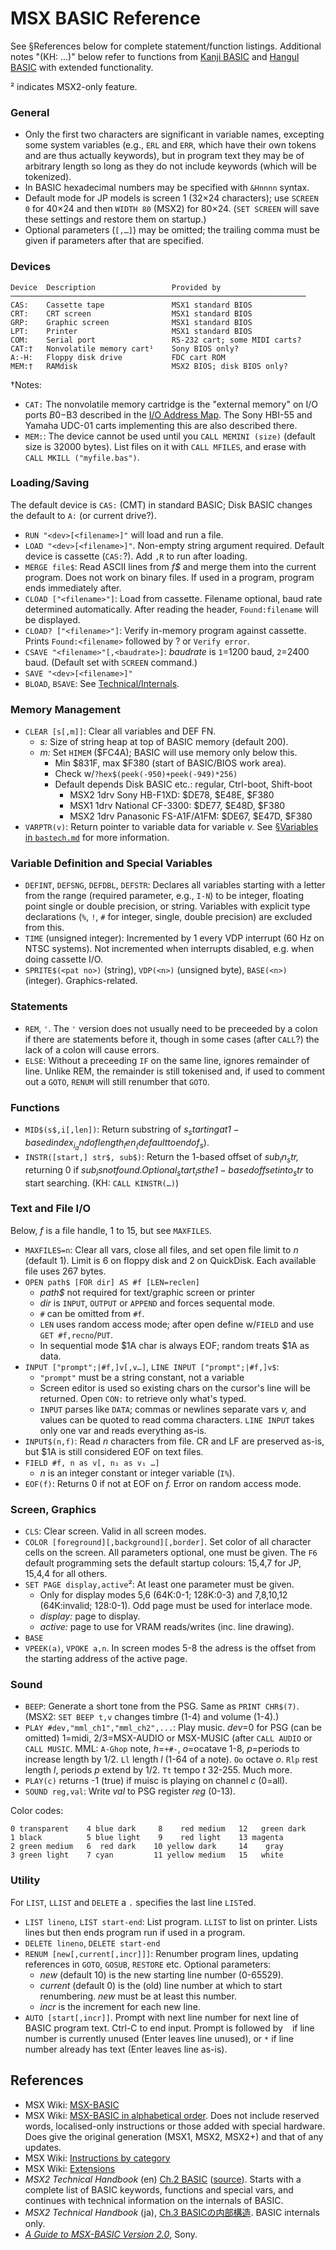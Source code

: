MSX BASIC Reference
===================

See §References below for complete statement/function listings.
Additional notes "(KH: …)" below refer to functions from [Kanji BASIC]
and [Hangul BASIC] with extended functionality.

² indicates MSX2-only feature.

### General

- Only the first two characters are significant in variable names,
  excepting some system variables (e.g., `ERL` and `ERR`, which have their
  own tokens and are thus actually keywords), but in program text they may
  be of arbitrary length so long as they do not include keywords (which
  will be tokenized).
- In BASIC hexadecimal numbers may be specified with `&Hnnnn` syntax.
- Default mode for JP models is screen 1 (32×24 characters); use `SCREEN 0`
  for 40×24 and then `WIDTH 80` (MSX2) for 80×24. (`SET SCREEN` will save
  these settings and restore them on startup.)
- Optional parameters (`[,…]`) may be omitted; the trailing comma must be
  given if parameters after that are specified.

### Devices

    Device  Description                 Provided by
    ──────────────────────────────────────────────────────────────────
    CAS:    Cassette tape               MSX1 standard BIOS
    CRT:    CRT screen                  MSX1 standard BIOS
    GRP:    Graphic screen              MSX1 standard BIOS
    LPT:    Printer                     MSX1 standard BIOS
    COM:    Serial port                 RS-232 cart; some MIDI carts?
    CAT:†   Nonvolatile memory cart¹    Sony BIOS only?
    A:-H:   Floppy disk drive           FDC cart ROM
    MEM:†   RAMdisk                     MSX2 BIOS; disk BIOS only?

†Notes:
- `CAT:` The nonvolatile memory cartridge is the "external memory" on I/O
  ports $B0-$B3 described in the [I/O Address Map](
  ./address-decoding.md#i/o-address-map). The Sony HBI-55 and Yamaha UDC-01
  carts implementing this are also described there.
- `MEM:`: The device cannot be used until you `CALL MEMINI (size)` (default
  size is 32000 bytes). List files on it with `CALL MFILES`, and erase with
  `CALL MKILL ("myfile.bas")`.

### Loading/Saving

The default device is `CAS:` (CMT) in standard BASIC; Disk BASIC changes
the default to `A:` (or current drive?).

- `RUN "<dev>[<filename>]"` will load and run a file.
- `LOAD "<dev>[<filename>]"`. Non-empty string argument required. Default
  device is cassette (`CAS:`?). Add `,R` to run after loading.
- `MERGE file$`: Read ASCII lines from _f$_ and merge them into the current
  program. Does not work on binary files. If used in a program, program
  ends immediately after.
- `CLOAD ["<filename>"]`: Load from cassette. Filename optional, baud rate
  determined automatically. After reading the header, `Found:filename` will
  be displayed.
- `CLOAD? ["<filename>"]`: Verify in-memory program against cassette.
  Prints `Found:<filename>` followed by ? or `Verify error`.
- `CSAVE "<filename>"[,<baudrate>]`: _baudrate_ is `1`=1200 baud, `2`=2400
  baud. (Default set with `SCREEN` command.)
- `SAVE "<dev>[<filename>]"`
- `BLOAD`, `BSAVE`: See [Technical/Internals](./bastech.md).

### Memory Management

- `CLEAR [s[,m]]`: Clear all variables and DEF FN.
  - _s:_ Size of string heap at top of BASIC memory (default 200).
  - _m:_ Set `HIMEM` ($FC4A); BASIC will use memory only below this.
    - Min $831F, max $F380 (start of BASIC/BIOS work area).
    - Check w/`?hex$(peek(-950)+peek(-949)*256)`
    - Default depends Disk BASIC etc.: regular, Ctrl-boot, Shift-boot
      - MSX2 1drv Sony HB-F1XD:          $DE78, $E48E, $F380
      - MSX1 1drv National CF-3300:      $DE77, $E48D, $F380
      - MSX2 1drv Panasonic FS-A1F/A1FM: $DE67, $E47D, $F380
- `VARPTR(v)`: Return pointer to variable data for variable _v._
  See [§Variables in `bastech.md`](bastech.md#variables) for more information.

### Variable Definition and Special Variables

- `DEFINT`, `DEFSNG`, `DEFDBL`, `DEFSTR`: Declares all variables starting
  with a letter from the range (required parameter, e.g., `I-N`) to be
  integer, floating point single or double precision, or string. Variables
  with explicit type declarations (`%`, `!`, `#` for integer, single,
  double precision) are excluded from this.
- `TIME` (unsigned integer): Incremented by 1 every VDP interrupt (60 Hz on
  NTSC systems). Not incremented when interrupts disabled, e.g. when doing
  cassette I/O.
- `SPRITE$(<pat no>)` (string), `VDP(<n>)` (unsigned byte), `BASE(<n>)`
  (integer). Graphics-related.

### Statements

- `REM`, `'`. The `'` version does not usually need to be preceeded by a
  colon if there are statements before it, though in some cases (after
  `CALL`?) the lack of a colon will cause errors.
- `ELSE`: Without a preceeding `IF` on the same line, ignores remainder
  of line. Unlike REM, the remainder is still tokenised and, if used to
  comment out a `GOTO`, `RENUM` will still renumber that `GOTO`.

### Functions

- `MID$(s$,i[,len])`: Return substring of _s$_ starting at 1-based index
  _i_ and of length _len_ (default to end of _s$_).
- `INSTR([start,] str$, sub$)`: Return the 1-based offset of _sub$_ in
  _str$,_ returning 0 if _sub$_ is not found. Optional _start_ is the
  1-based offset into _str$_ to start searching. (KH: `CALL KINSTR(…)`)

### Text and File I/O

Below, _f_ is a file handle, 1 to 15, but see `MAXFILES`.

- `MAXFILES=n`: Clear all vars, close all files, and set open file limit to
  _n_ (default 1). Limit is 6 on floppy disk and 2 on QuickDisk. Each
  available file uses 267 bytes.
- `OPEN path$ [FOR dir] AS #f [LEN=reclen]`
  - _path$_ not required for text/graphic screen or printer
  - _dir_ is `INPUT`, `OUTPUT` or `APPEND` and forces sequental mode.
  - `#` can be omitted from `#f`.
  - `LEN` uses random access mode; after open define w/`FIELD` and use `GET
    #f,recno`/`PUT`.
  - In sequential mode $1A char is always EOF; random treats $1A as data.
- `INPUT ["prompt";|#f,]v[,v…]`, `LINE INPUT ["prompt";|#f,]v$`:
  - `"prompt"` must be a string constant, not a variable
  - Screen editor is used so existing chars on the cursor's line will be
    returned. Open `CON:` to retrieve only what's typed.
  - `INPUT` parses like `DATA`; commas or newlines separate vars _v,_ and
    values can be quoted to read comma characters. `LINE INPUT` takes only
    one var and reads everything as-is.
- `INPUT$(n,f)`: Read _n_ characters from file. CR and LF are preserved
  as-is, but $1A is still considered EOF on text files.
- `FIELD #f, n as v[, n₁ as v₁ …]`
  - _n_ is an integer constant or integer variable (`I%`).
- `EOF(f)`: Returns 0 if not at EOF on _f._ Error on random access mode.


### Screen, Graphics

- `CLS`: Clear screen. Valid in all screen modes.
- `COLOR [foreground][,background][,border]`. Set color of all character
  cells on the screen. All parameters optional, one must be given. The `F6`
  default programming sets the default startup colours: 15,4,7 for JP,
  15,4,4 for all others.
- `SET PAGE display,active`²: At least one parameter must be given.
  - Only for display modes 5,6 (64K:0-1; 128K:0-3)
    and 7,8,10,12 (64K:invalid; 128:0-1).
    Odd page must be used for interlace mode.
  - _display:_ page to display.
  - _active:_ page to use for VRAM reads/writes (inc. line drawing).
- `BASE`
- `VPEEK(a)`, `VPOKE a,n`. In screen modes 5-8 the adress is the offset
  from the starting address of the active page.

### Sound

- `BEEP`: Generate a short tone from the PSG. Same as `PRINT CHR$(7)`.
  (MSX2: `SET BEEP t,v` changes timbre (1-4) and volume (1-4).)
- `PLAY #dev,"mml_ch1","mml_ch2",...`: Play music. _dev_=0 for PSG (can be
  omitted) 1=midi, 2/3=MSX-AUDIO or MSX-MUSIC (after `CALL AUDIO` or `CALL
  MUSIC`. MML: `A-Ghop` note, _h_=`+#-`, _o_=ocatave 1-8, _p_=periods to
  increase length by 1/2. `Ll` length _l_ (1-64 of a note). `Oo` octave
  _o_. `Rlp` rest length _l_, periods _p_ extend by 1/2. `Tt` tempo _t_
  32-255. Much more.
- `PLAY(c)` returns -1 (true) if muisc is playing on channel _c_ (0=all).
- `SOUND reg,val`: Write _val_ to PSG register _reg_ (0-13).

Color codes:

    0 transparent    4 blue dark     8    red medium   12   green dark
    1 black          5 blue light    9    red light    13 magenta
    2 green medium   6  red dark    10 yellow dark     14    gray
    3 green light    7 cyan         11 yellow medium   15   white

### Utility

For `LIST`, `LLIST` and `DELETE` a `.` specifies the last line `LIST`ed.

- `LIST lineno`, `LIST start-end`: List program. `LLIST` to list on printer.
  Lists lines but then ends program run if used in a program.
- `DELETE lineno`, `DELETE start-end`
- `RENUM [new[,current[,incr]]]`: Renumber program lines, updating
  references in `GOTO`, `GOSUB`, `RESTORE` etc. Optional parameters:
  - _new_ (default 10) is the new starting line number (0-65529).
  - _current_ (default 0) is the (old) line number at which to start
    renumbering. _new_ must be at least this number.
  - _incr_ is the increment for each new line.
- `AUTO [start[,incr]]`. Prompt with next line number for next line of
  BASIC program text. Ctrl-C to end input. Prompt is followed by ` ` if
  line number is currently unused (Enter leaves line unused), or `*` if
  line number already has text (Enter leaves line as-is).


References
----------

- MSX Wiki: [MSX-BASIC]
- MSX Wiki: [MSX-BASIC in alphabetical order][instr]. Does not include
  reserved words, localised-only instructions or those added with special
  hardware. Does give the original generation (MSX1, MSX2, MSX2+) and that
  of any updates.
- MSX Wiki: [Instructions by category][instrcat]
- MSX Wiki: [Extensions][extn]
- _MSX2 Technical Handbook_ (en) [Ch.2 BASIC][the.2.0] ([source][the.2.0src]).
  Starts with a complete list of BASIC keywords, functions and special vars,
  and continues with technical information on the internals of BASIC.
- _MSX2 Technical Handbook_ (ja), [Ch.3 BASICの内部構造][thj.kouzou]. BASIC
  internals only.
- [_A Guide to MSX-BASIC Version 2.0_][guide], Sony.



<!-------------------------------------------------------------------->
[Hangul BASIC]: https://www.msx.org/wiki/Hangul_BASIC
[Kanji BASIC]: https://www.msx.org/wiki/Kanji_BASIC
[MSX-BASIC]: https://www.msx.org/wiki/Category:MSX-BASIC
[extn]: https://www.msx.org/wiki/Category:MSX-BASIC_Extensions
[guide]: https://archive.org/stream/AGuideToMSXVersion2.0#page/n3/mode/1up
[instrcat]: https://www.msx.org/wiki/Category:MSX-BASIC_Instructions
[instr]: https://www.msx.org/wiki/MSX-BASIC_Instructions
[the.2.0]: https://konamiman.github.io/MSX2-Technical-Handbook/md/Chapter2.html
[the.2.0src]: https://github.com/Konamiman/MSX2-Technical-Handbook/blob/master/md/Chapter2.md/#3-internal-structure-of-basic
[thj.kouzou]: https://archive.org/stream/MSX2TechnicalHandBookFE1986#page/n68/mode/1up
